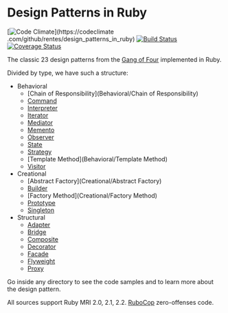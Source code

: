 # Design Patterns in Ruby

[![Code Climate](https://codeclimate.com/github/rentes/design_patterns_in_ruby/badges/gpa.svg)](https://codeclimate
.com/github/rentes/design_patterns_in_ruby) [![Build Status](https://travis-ci.org/rentes/design_patterns_in_ruby.svg?branch=master)](https://travis-ci.org/rentes/design_patterns_in_ruby) [![Coverage Status](https://coveralls.io/repos/rentes/design_patterns_in_ruby/badge.svg)](https://coveralls.io/r/rentes/design_patterns_in_ruby)

The classic 23 design patterns from the [Gang of Four](http://en.wikipedia.org/wiki/Design_Patterns) implemented in
Ruby.

Divided by type, we have such a structure:

* Behavioral
  * [Chain of Responsibility](Behavioral/Chain of Responsibility)
  * [Command](Behavioral/Command)
  * [Interpreter](Behavioral/Interpreter)
  * [Iterator](Behavioral/Iterator)
  * [Mediator](Behavioral/Mediator)
  * [Memento](Behavioral/Memento)
  * [Observer](Behavioral/Observer)
  * [State](Behavioral/State)
  * [Strategy](Behavioral/Strategy)
  * [Template Method](Behavioral/Template Method)
  * [Visitor](Behavioral/Visitor)
* Creational
  * [Abstract Factory](Creational/Abstract Factory)
  * [Builder](Creational/Builder)
  * [Factory Method](Creational/Factory Method)
  * [Prototype](Creational/Prototype)
  * [Singleton](Creational/Singleton)
* Structural
  * [Adapter](Structural/Adapter)
  * [Bridge](Structural/Bridge)
  * [Composite](Structural/Composite)
  * [Decorator](Structural/Decorator)
  * [Facade](Structural/Facade)
  * [Flyweight](Structural/Flyweight)
  * [Proxy](Structural/Proxy)

Go inside any directory to see the code samples and to learn more about the design pattern.

All sources support Ruby MRI 2.0, 2.1, 2.2. [RuboCop](https://github.com/bbatsov/rubocop) zero-offenses code.
